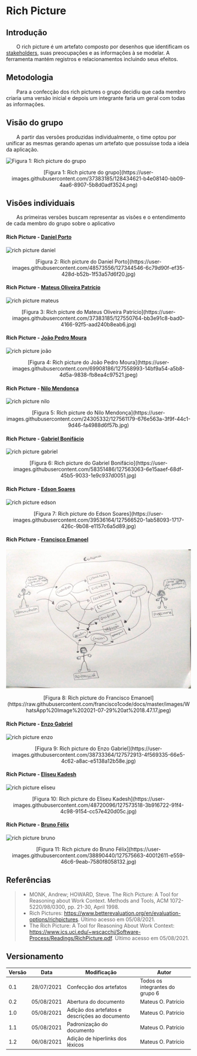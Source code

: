 # Rich Picture

## Introdução
&emsp;&emsp;O rich picture é um artefato composto por desenhos que identificam os [stakeholders](/base/requisitos/modelagem/lexicos/#lexico-stakeholder), suas preocupações e as informações à se modelar. A ferramenta mantém registros e relacionamentos incluindo seus efeitos.

## Metodologia

&emsp;&emsp;Para a confecção dos rich pictures o grupo decidiu que cada membro criaria uma versão inicial e depois um integrante faria um geral com todas as informações.

## Visão do grupo

&emsp;&emsp;A partir das versões produzidas individualmente, o time optou por unificar as mesmas gerando apenas um artefato que possuísse toda a ideia da aplicação.

![Figura 1: Rich picture do grupo](https://user-images.githubusercontent.com/37383185/128434621-b4e08140-bb09-4aa6-8907-5b8d0adf3524.png)
<center>[Figura 1: Rich picture do grupo](https://user-images.githubusercontent.com/37383185/128434621-b4e08140-bb09-4aa6-8907-5b8d0adf3524.png)</center>

## Visões individuais

&emsp;&emsp;As primeiras versões buscam representar as visões e o entendimento de cada membro do grupo sobre o aplicativo

#### Rich Picture - [Daniel Porto](https://github.com/DanielPortods)
![rich picture daniel](https://user-images.githubusercontent.com/48573556/127344546-6c79d90f-ef35-428d-b52b-1f53a57d6f20.jpg)
<center>[Figura 2: Rich picture do Daniel Porto](https://user-images.githubusercontent.com/48573556/127344546-6c79d90f-ef35-428d-b52b-1f53a57d6f20.jpg)</center>

#### Rich Picture - [Mateus Oliveira Patrício](https://github.com/omateusp)
![rich picture mateus](https://user-images.githubusercontent.com/37383185/127550764-bb3e91c8-bad0-4166-92f5-aad240b8eab6.jpg)
<center>[Figura 3: Rich picture do Mateus Oliveira Patrício](https://user-images.githubusercontent.com/37383185/127550764-bb3e91c8-bad0-4166-92f5-aad240b8eab6.jpg)</center>

#### Rich Picture - [João Pedro Moura](https://github.com/Joao-Pedro-Moura)
![rich picture joão](https://user-images.githubusercontent.com/69908186/127558993-14bf9a54-a5b8-4d5a-9838-fb8ea4c97521.jpeg)
<center>[Figura 4: Rich picture do João Pedro Moura](https://user-images.githubusercontent.com/69908186/127558993-14bf9a54-a5b8-4d5a-9838-fb8ea4c97521.jpeg)</center>

#### Rich Picture - [Nilo Mendonça](https://github.com/NiloMendonca)
![rich picture nilo](https://user-images.githubusercontent.com/24305332/127561179-676e563a-3f9f-44c1-9d46-fa4988d6f57b.jpg)
<center>[Figura 5: Rich picture do Nilo Mendonça](https://user-images.githubusercontent.com/24305332/127561179-676e563a-3f9f-44c1-9d46-fa4988d6f57b.jpg)</center>

#### Rich Picture - [Gabriel Bonifácio](https://github.com/gabrielbpn)
![rich picture gabriel](https://user-images.githubusercontent.com/58351486/127563063-6e15aaef-68df-45b5-9033-1e9c937d0051.jpg)
<center>[Figura 6: Rich picture do Gabriel Bonifácio](https://user-images.githubusercontent.com/58351486/127563063-6e15aaef-68df-45b5-9033-1e9c937d0051.jpg)</center>

#### Rich Picture - [Edson Soares](https://github.com/edsondearaujo)
![rich picture edson](https://user-images.githubusercontent.com/39536164/127566520-1ab58093-1717-426c-9b08-e1157c6a5d89.jpg)
<center>[Figura 7: Rich picture do Edson Soares](https://user-images.githubusercontent.com/39536164/127566520-1ab58093-1717-426c-9b08-e1157c6a5d89.jpg)</center>

#### Rich Picture - [Francisco Emanoel](https://github.com/francisco1code)
![rich picture francisco](https://raw.githubusercontent.com/francisco1code/docs/master/images/WhatsApp%20Image%202021-07-29%20at%2018.47.17.jpeg)
<center>[Figura 8: Rich picture do Francisco Emanoel](https://raw.githubusercontent.com/francisco1code/docs/master/images/WhatsApp%20Image%202021-07-29%20at%2018.47.17.jpeg)</center>

#### Rich Picture - [Enzo Gabriel](https://github.com/enzoggqs)
![rich picture enzo](https://user-images.githubusercontent.com/38733364/127572913-4f569335-66e5-4c62-a8ac-e5138a12b58e.jpg)
<center>[Figura 9: Rich picture do Enzo Gabriel](https://user-images.githubusercontent.com/38733364/127572913-4f569335-66e5-4c62-a8ac-e5138a12b58e.jpg)</center>

#### Rich Picture - [Eliseu Kadesh](https://github.com/eliseukadesh67)
![rich picture eliseu](https://user-images.githubusercontent.com/48720096/127573518-3b916722-91f4-4c98-9154-cc57e420d05c.jpg)
<center>[Figura 10: Rich picture do Eliseu Kadesh](https://user-images.githubusercontent.com/48720096/127573518-3b916722-91f4-4c98-9154-cc57e420d05c.jpg)</center>

#### Rich Picture - [Bruno Félix](https://github.com/Bruno-Felix)
![rich picture bruno](https://user-images.githubusercontent.com/38890440/127575663-40012611-e559-46c6-9eab-7580f8058132.jpg)
<center>[Figura 11: Rich picture do Bruno Félix](https://user-images.githubusercontent.com/38890440/127575663-40012611-e559-46c6-9eab-7580f8058132.jpg)</center>

## Referências
> -   MONK, Andrew; HOWARD, Steve. The Rich Picture: A Tool for Reasoning about Work Context. Methods and Tools, ACM 1072-5220/98/0300, pp. 21-30, April 1998.
> -   Rich Pictures: https://www.betterevaluation.org/en/evaluation-options/richpictures. Último acesso em 05/08/2021.
> -   The Rich Picture: A Tool for Reasoning About Work Context: https://www.ics.uci.edu/~wscacchi/Software-Process/Readings/RichPicture.pdf. Último acesso em 05/08/2021.

## Versionamento
| Versão | Data | Modificação | Autor |
|--|--|--|--|
|0.1|28/07/2021| Confecção dos artefatos | Todos os integrantes do grupo 6 |
|0.2|05/08/2021| Abertura do documento | Mateus O. Patrício |
|1.0|05/08/2021| Adição dos artefatos e descrições ao documento | Mateus O. Patrício |
|1.1|05/08/2021| Padronização do documento | Mateus O. Patrício |
|1.2|06/08/2021| Adição de hiperlinks dos léxicos | Mateus O. Patrício |